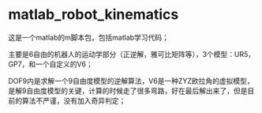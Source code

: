 # matlab_robot_kinematics

这是一个matlab的m脚本包，包括matlab学习代码；

主要是6自由的机器人的运动学部分（正逆解，雅可比矩阵等），3个模型：UR5，GP7，和一个自定义的V6；

DOF9内是求解一个9自由度模型的逆解算法，V6是一种ZYZ欧拉角的虚拟模型，是解9自由度模型的关键，计算的时候走了很多弯路，好在最后解出来了，但是目前的算法不严谨，没有加入奇异判定；





